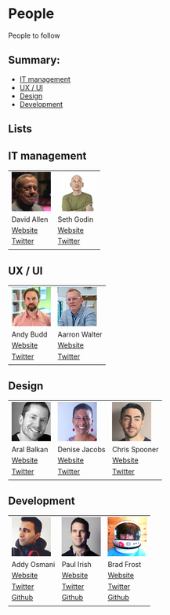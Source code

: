 # People

People to follow

## Summary:

* [IT management](#it-management)
* [UX / UI](#ux--ui)
* [Design](#design)
* [Development](#development)

## Lists

## IT management

|||
| ------------- | -----|
| ![David Allen](source/img/people/david-allen.jpg) | ![Seth Godin](source/img/people/seth-godin.jpg) |
| David Allen 										| Seth Godin |
| [Website](http://gettingthingsdone.com/) 			| [Website](http://sethgodin.typepad.com/) |
| [Twitter](https://twitter.com/gtdguy) 			| [Twitter](https://twitter.com/ThisIsSethsBlog) |
|||

## UX / UI

|||
| ------------- | -----|
| ![Andy Budd](source/img/people/andy-budd.jpg) | ![Aarron Walter](source/img/people/aarron-walter.jpg) |
| Andy Budd 									| Aarron Walter |
| [Website](http://www.andybudd.com/) 			| [Website](http://aarronwalter.com/) |
| [Twitter](https://twitter.com/andybudd) 		| [Twitter](https://twitter.com/aarron) |
|||

## Design

||||
| ------------- | -----| -----|
| ![Aral Balkan](source/img/people/aral-balkan.jpg) | ![Denise Jacobs](source/img/people/denise-jacobs.jpg) | ![Chris Spooner](source/img/people/chris-spooner.jpg) |
| Aral Balkan 										| Denise Jacobs 										| Chris Spooner |
| [Website](https://ind.ie/) 						| [Website](http://denisejacobs.com/) 					| [Website](http://blog.spoongraphics.co.uk/) |
| [Twitter](https://twitter.com/aral) 				| [Twitter](https://twitter.com/denisejacobs) 			| [Twitter](https://twitter.com/chrisspooner) |
||||

## Development

||||
| ------------- | -----| -----|
| ![Addy Osmani](source/img/people/addy-osmani.jpg) | ![Paul Irish](source/img/people/paul-irish.jpg) | ![Brad Frost](source/img/people/brad-frost.jpg) |
| Addy Osmani 										| Paul Irish 									  | Brad Frost |
| [Website](https://addyosmani.com/blog/) 			| [Website](http://www.paulirish.com/) 			  | [Website](http://bradfrost.com/) |
| [Twitter](https://twitter.com/addyosmani) 		| [Twitter](https://twitter.com/paul_irish) 	  | [Twitter](https://twitter.com/brad_frost) |
| [Github](https://github.com/addyosmani) 			| [Github](https://github.com/paulirish) 		  | [Github](https://github.com/bradfrost) |
||||